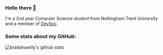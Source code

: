 ### Hello there 👋
I'm a 2nd year Computer Science student from Nottingham Trent University and a member of [DevSoc](https://github.com/NTUDevSoc).

### Some stats about my GitHub: 
![bradshawlily's github stats](https://github-readme-stats.vercel.app/api?username=bradshawlily&show_icons=true&theme=radical)

<!--
**bradshawlily/bradshawlily** is a ✨ _special_ ✨ repository because its `README.md` (this file) appears on your GitHub profile.

